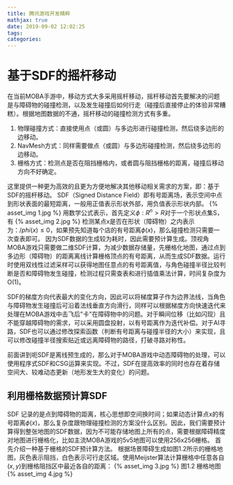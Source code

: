 ```yaml
---
title: 腾讯游戏开发精粹
mathjax: true
date: 2019-09-02 12:02:25
tags:
categories:
---
```

# 基于SDF的摇杆移动
在当前MOBA手游中，移动方式大多采用摇杆移动，摇杆移动首先要解决的问题是与障碍物的碰撞检测，以及发生碰撞后如何行走（碰撞后直接停止的体验非常糟糕）。根据地图数据的不通，摇杆移动的碰撞检测方式有多重。
1. 物理碰撞方式：直接使用点（或圆）与多边形进行碰撞检测，然后绕多边形的边移动。
2. NavMesh方式：同样需要做点（或圆）与多边形碰撞检测，然后绕多边形的边移动。
3. 栅格方式：检测点是否在阻挡栅格内，或者圆与阻挡栅格的距离，碰撞后移动方向不好确定。

这里提供一种更为高效的且更为方便地解决其他移动相关需求的方案，即：基于SDF的摇杆移动。
SDF（Signed Distance Field）即有号距离场，表示空间中点到形状表面的最短距离，一般用正值表示形状外部，用负值表示形状内部。
{% asset_img 1.jpg %}
用数学公式表示，首先定义$\phi:R^n>R$对于一个形状点集S，有
{% asset_img 2.jpg %}
检测某点x是否在形状（障碍物）之内表示为：$/phi(x)\le 0$，如果预先知道每个店的有号距离$\phi(x)$，那么碰撞检测只需要一次查表即可。
因为SDF数据的生成较为耗时，因此需要预计算生成。顶视角MOBA游戏只需要做二维SDF计算，为减少数据存储量，先栅格化地图，通过点到多边形（障碍物）的距离离线计算栅格顶点的有号距离，从而生成SDF数据。运行时使用双线性过滤采样可以获得地图任意点的有号距离值，与角色碰撞半径比较判断是否和障碍物发生碰撞，检测过程只需查表和进行插值乘法计算，时间复杂度为O(1)。

SDF的梯度方向代表最大的变化方向，因此可以将梯度算子作为边界法线，当角色与障碍物发生碰撞后可沿着法线垂直方向滑行，同样可以根据梯度方向快速迭代来处理在MOBA游戏中击飞后"卡"在障碍物中的问题。对于瞬间位移（比如闪现）且不能穿越障碍物的需求，可以采用圆盘投射，以有号距离作为迭代补偿。对于AI寻路，SDF也可以通过修改探索函数（判断有号距离与碰撞半径的大小）来实现，且可以修改碰撞半径搜索贴近或远离障碍物的路径，打破寻路对称性。

前面讲到呃SDF是离线预生成的，那么对于MOBA游戏中动态障碍物的处理，可以使用程序式SDF和CSG运算来实现。不过，SDF在提高效率的同时也存在着存储空间大、较难动态更新（地形发生大的变化）的问题。

## 利用栅格数据预计算SDF
SDF 记录的是点到障碍物的距离，核心思想即空间换时间；如果动态计算点x的有号距离$\phi(x)$，那么复杂度跟物理碰撞检测的方案没什么区别。因此，我们需要预计算得到整张地图的SDF数据，因为不可能存储地图上所有的点，需要根据障碍精度对地图进行栅格化，比如主流MOBA游戏的5v5地图可以使用256x256栅格。
首先介绍一种基于栅格的SDF预计算方法。
根据场景障碍生成如图1.2所示的栅格地图，灰色表示阻挡，白色表示可行走区域。使用Meijster算法计算栅格中任意各自$(x,y)$到栅格阻挡区中最近各自的距离：
{% asset_img 3.jpg %}
图1.2 栅格地图
{% asset_img 4.jpg %}